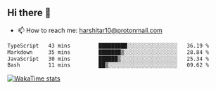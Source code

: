## Hi there 👋
- 📫 How to reach me: harshitar10@protonmail.com  
<!--START_SECTION:waka-->

```txt
TypeScript   43 mins         █████████░░░░░░░░░░░░░░░░   36.19 %
Markdown     35 mins         ███████▒░░░░░░░░░░░░░░░░░   28.84 %
JavaScript   30 mins         ██████▒░░░░░░░░░░░░░░░░░░   25.34 %
Bash         11 mins         ██▒░░░░░░░░░░░░░░░░░░░░░░   09.62 %
```

<!--END_SECTION:waka-->

[![WakaTime stats](https://wakatime.com/share/@2890a257-8cc3-470b-a1a9-41e38cd2d4a1/6c381503-5517-4016-be5b-89c6e2ce3888.png)](https://wakatime.com/)

<!--
**hharshitarora/hharshitarora** is a ✨ _special_ ✨ repository because its `README.md` (this file) appears on your GitHub profile.

Here are some ideas to get you started:

- 🔭 I’m currently working on ...
- 🌱 I’m currently learning ...
- 👯 I’m looking to collaborate on ...
- 🤔 I’m looking for help with ...
- 💬 Ask me about ...
- 📫 How to reach me: ...
- 😄 Pronouns: ...
- ⚡ Fun fact: ...
-->

